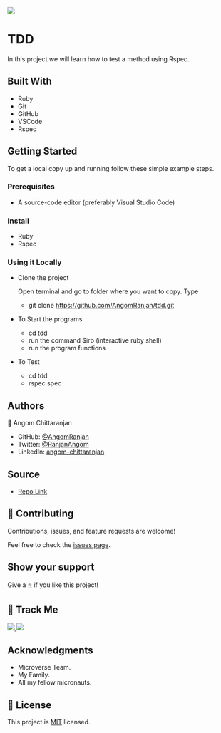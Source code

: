 [![](https://img.shields.io/badge/Micronaut-Angom%20Chittaranjan-blue)](https://github.com/AngomRanjan)

# TDD

In this project we will learn how to test a method using Rspec.


## Built With

- Ruby
- Git
- GitHub
- VSCode
- Rspec

## Getting Started

To get a local copy up and running follow these simple example steps.

### Prerequisites

- A source-code editor (preferably Visual Studio Code)

### Install

- Ruby
- Rspec

### Using it Locally

- Clone the project

  Open terminal and go to folder where you want to copy. Type

  - git clone https://github.com/AngomRanjan/tdd.git


- To Start the programs

  - cd tdd
  - run the command $irb (interactive ruby shell)
  - run the program functions

- To Test

  - cd tdd
  - rspec spec

## Authors

👤 Angom Chittaranjan

- GitHub: [@AngomRanjan](https://github.com/AngomRanjan)
- Twitter: [@RanjanAngom](https://twitter.com/RanjanAngom)
- LinkedIn: [angom-chittaranjan](https://linkedin.com/in/angom-chittaranjan)

## Source

- [Repo Link](https://github.com/AngomRanjan/tdd)

## 🤝 Contributing

Contributions, issues, and feature requests are welcome!

Feel free to check the [issues page](../../issues).

## Show your support

Give a [⭐️](../../stargazers) if you like this project!

## :footprints: Track Me

<a href="https://twitter.com/RanjanAngom?ref_src=twsrc%5Etfw" class="twitter-follow-button" data-show-count="false">
<img src="https://img.shields.io/badge/-@RanjanAngom-blue?style=flat&logo=twitter&logoColor=white">
</a>

<a class="github-button" href="https://github.com/AngomRanjan" aria-label="Follow @AngomRanjan on GitHub">
 <img src="https://img.shields.io/badge/-@AngomRanjan-green?style=flat&logo=github&logoColor=white">
</a>

## Acknowledgments
- Microverse Team.
- My Family.
- All my fellow micronauts.

## 📝 License

This project is [MIT](LICENSE) licensed.